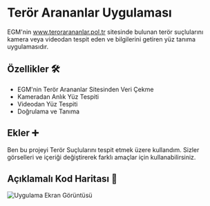 
# Terör Arananlar Uygulaması

EGM'nin www.terorarananlar.pol.tr sitesinde bulunan terör suçlularını kamera veya videodan tespit eden ve bilgilerini getiren yüz tanıma uygulamasıdır.

## Özellikler 🛠️

- EGM'nin Terör Arananlar Sitesinden Veri Çekme
- Kameradan Anlık Yüz Tespiti
- Videodan Yüz Tespiti
- Doğrulama ve Tanıma

  
## Ekler ➕

Ben bu projeyi Terör Suçlularını tespit etmek üzere kullandım. Sizler görselleri ve içeriği değiştirerek farklı amaçlar için kullanabilirsiniz. 

  
## Açıklamalı Kod Haritası 📌

![Uygulama Ekran Görüntüsü](https://drive.google.com/uc?export=view&id=1UPkokEH-NlQhiod3O1QK44plQY2Hm8zG)

  
